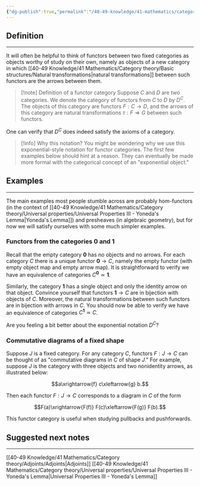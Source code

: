 ```yaml
---
{"dg-publish":true,"permalink":"/40-49-knowledge/41-mathematics/category-theory/basic-structures/functor-categories/","tags":["category_theory"],"updated":"2025-09-27T15:35:32-07:00"}
---
```


## Definition
---

 It will often be helpful to think of functors between two fixed categories as objects worthy of study on their own, namely as objects of a new category in which [[40-49 Knowledge/41 Mathematics/Category theory/Basic structures/Natural transformations\|natural transformations]] between such functors are the arrows between them.

>[!note] Definition of a functor category
>Suppose $C$ and $D$ are two categories. We denote the category of functors from $C$ to $D$ by $D^C$. The objects of this category are functors $F:C\to D$, and the arrows of this category are natural transformations $\tau:F\Rightarrow G$ between such functors.

One can verify that $D^C$ does indeed satisfy the axioms of a category.

> [!info] Why this notation?
> You might be wondering why we use this exponential-style notation for functor categories. The first few examples below should hint at a reason. They can eventually be made more formal with the categorical concept of an "exponential object."


## Examples
---

The main examples most people stumble across are probably hom-functors (in the context of [[40-49 Knowledge/41 Mathematics/Category theory/Universal properties/Universal Properties III - Yoneda's Lemma\|Yoneda's Lemma]]) and presheaves (in algebraic geometry), but for now we will satisfy ourselves with some much simpler examples.

### Functors from the categories $\textbf{0}$ and $\textbf{1}$

Recall that the empty category $\textbf{0}$ has no objects and no arrows. For each category $C$ there is a unique functor $\textbf{0}\to C$, namely the empty functor (with empty object map and empty arrow map). It is straightforward to verify we have an equivalence of categories $C^{\textbf{0}}\simeq \textbf{1}.$

Similarly, the category $\textbf{1}$ has a single object and only the identity arrow on that object. Convince yourself that functors $\textbf{1}\to C$ are in bijection with objects of $C$. Moreover, the natural transformations between such functors are in bijection with arrows in $C$. You should now be able to verify we have an equivalence of categories $C^{\textbf{1}}\simeq C$.

Are you feeling a bit better about the exponential notation $D^C$?

### Commutative diagrams of a fixed shape

Suppose $J$ is a fixed category. For any category $C$, functors $F:J\to C$ can be thought of as "commutative diagrams in $C$ of shape $J$." For example, suppose $J$ is the category with three objects and two nonidentity arrows, as illustrated below:

$$a\xrightarrow{f} c\xleftarrow{g} b.$$

Then each functor $F:J\to C$ corresponds to a diagram in $C$ of the form

$$F(a)\xrightarrow{F(f)} F(c)\xleftarrow{F(g)} F(b).$$

This functor category is useful when studying pullbacks and pushforwards.

## Suggested next notes
---

[[40-49 Knowledge/41 Mathematics/Category theory/Adjoints/Adjoints\|Adjoints]]
[[40-49 Knowledge/41 Mathematics/Category theory/Universal properties/Universal Properties III - Yoneda's Lemma\|Universal Properties III - Yoneda's Lemma]]